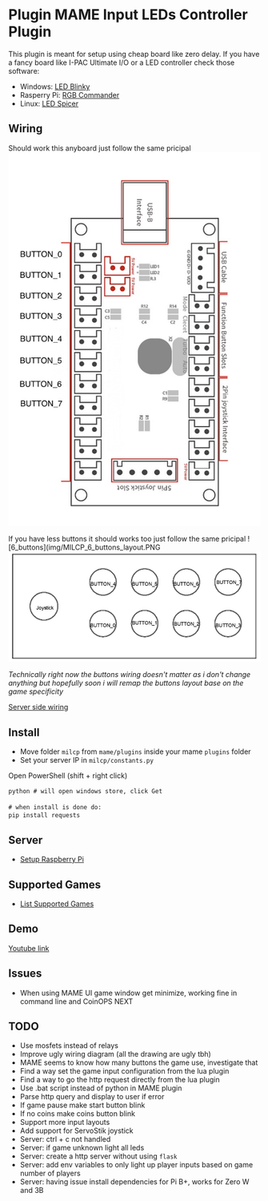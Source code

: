 # Plugin MAME Input LEDs Controller Plugin

This plugin is meant for setup using cheap board like zero delay.
If you have a fancy board like I-PAC Ultimate I/O or a LED controller check those software:

- Windows: [LED Blinky](https://www.ledblinky.net/)
- Rasperry Pi: [RGB Commander](http://users.telenet.be/rgbcommander/)
- Linux: [LED Spicer](https://sourceforge.net/p/ledspicer/wiki/Home/)

## Wiring

Should work this anyboard just follow the same pricipal
![Board](img/MILCP_zero_delay_board_layout.png)

If you have less buttons it should works too just follow the same pricipal
![6_buttons](img/MILCP_6_buttons_layout.PNG
![8_buttons](img/MILCP_8_buttons_layout.PNG)

_Technically right now the buttons wiring doesn't matter as i don't change anything but hopefully soon i will remap the buttons layout base on the game specificity_

[Server side wiring](/rpi-server#Wiring)

## Install

- Move folder `milcp` from `mame/plugins` inside your mame `plugins` folder
- Set your server IP in `milcp/constants.py`

Open PowerShell (shift + right click)

```
python # will open windows store, click Get

# when install is done do:
pip install requests
```

## Server

- [Setup Raspberry Pi](/rpi-server)

## Supported Games

- [List Supported Games](SupportedGames.md)

## Demo

[Youtube link](https://www.youtube.com/watch?v=P2EGnTRAedU)

## Issues

- When using MAME UI game window get minimize, working fine in command line and CoinOPS NEXT

## TODO

- Use mosfets instead of relays
- Improve ugly wiring diagram (all the drawing are ugly tbh)
- MAME seems to know how many buttons the game use, investigate that
- Find a way set the game input configuration from the lua plugin
- Find a way to go the http request directly from the lua plugin
- Use .bat script instead of python in MAME plugin
- Parse http query and display to user if error
- If game pause make start button blink
- If no coins make coins button blink
- Support more input layouts
- Add support for ServoStik joystick
- Server: ctrl + c not handled
- Server: if game unknown light all leds
- Server: create a http server without using `flask`
- Server: add env variables to only light up player inputs based on game number of players
- Server: having issue install dependencies for Pi B+, works for Zero W and 3B
